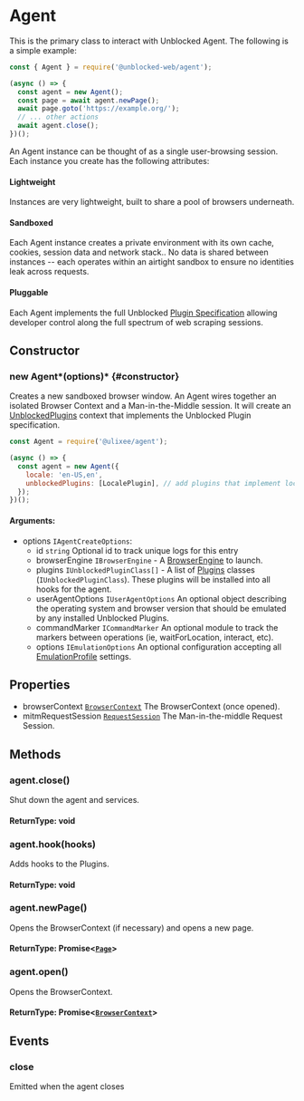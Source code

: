 # Agent

This is the primary class to interact with Unblocked Agent. The following is a simple example:

```js
const { Agent } = require('@unblocked-web/agent');

(async () => {
  const agent = new Agent();
  const page = await agent.newPage();
  await page.goto('https://example.org/');
  // ... other actions
  await agent.close();
})();
```

An Agent instance can be thought of as a single user-browsing session. Each instance you create has the following attributes:

#### Lightweight

Instances are very lightweight, built to share a pool of browsers underneath.

#### Sandboxed

Each Agent instance creates a private environment with its own cache, cookies, session data and network stack.. No data is shared between instances -- each operates within an airtight sandbox to ensure no identities leak across requests.

#### Pluggable

Each Agent implements the full Unblocked [Plugin Specification](https://github.com/unblocked-web/specifications/plugin) allowing developer control along the full spectrum of web scraping sessions.

## Constructor

### new Agent*(options)* {#constructor}

Creates a new sandboxed browser window. An Agent wires together an isolated Browser Context and a Man-in-the-Middle session. It will create an [UnblockedPlugins](./UnblockedPlugins.md) context that implements the Unblocked Plugin specification.

```js
const Agent = require('@ulixee/agent');

(async () => {
  const agent = new Agent({
    locale: 'en-US,en',
    unblockedPlugins: [LocalePlugin], // add plugins that implement locale!
  });
})();
```

#### **Arguments**:

- options `IAgentCreateOptions`:
  - id `string` Optional id to track unique logs for this entry
  - browserEngine `IBrowserEngine` - A [BrowserEngine](./BrowserEngine.md) to launch.
  - plugins `IUnblockedPluginClass[]` - A list of [Plugins](https://github.com/unblocked-web/specifications/plugin/IUnblockedPlugin.ts) classes (`IUnblockedPluginClass`). These plugins will be installed into all hooks for the agent.
  - userAgentOptions `IUserAgentOptions` An optional object describing the operating system and browser version that should be emulated by any installed Unblocked Plugins.
  - commandMarker `ICommandMarker` An optional module to track the markers between operations (ie, waitForLocation, interact, etc).
  - options `IEmulationOptions` An optional configuration accepting all [EmulationProfile](https://github.com/unblocked-web/specifications#emulation-profile) settings.

## Properties

- browserContext [`BrowserContext`](./BrowserContext.md) The BrowserContext (once opened).
- mitmRequestSession [`RequestSession`](./Man-in-the-Middle.md) The Man-in-the-middle Request Session.

## Methods

### agent.close()

Shut down the agent and services.

#### **ReturnType**: void

### agent.hook(hooks)

Adds hooks to the Plugins.

#### **ReturnType**: void

### agent.newPage()

Opens the BrowserContext (if necessary) and opens a new page.

#### **ReturnType**: Promise<[`Page`](./Page.md)>

### agent.open()

Opens the BrowserContext.

#### **ReturnType**: Promise<[`BrowserContext`](./BrowserContext.md)>

## Events

### close

Emitted when the agent closes
